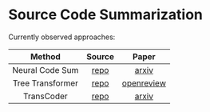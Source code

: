 # Source Code Summarization

Currently observed approaches:

| Method  | Source | Paper |
| :---: | :---: | :---: |
| Neural Code Sum  | [repo](https://github.com/wasiahmad/NeuralCodeSum)  | [arxiv](https://arxiv.org/abs/2005.00653) |
| Tree Transformer  | [repo](https://github.com/nxphi47/tree_transformer) | [openreview](https://openreview.net/forum?id=HJxK5pEYvr) |
| TransCoder  | [repo](https://github.com/facebookresearch/TransCoder) | [arxiv](https://arxiv.org/abs/2006.03511) |

